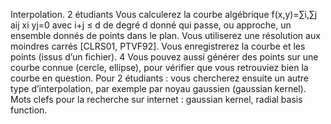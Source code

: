  Interpolation. 2 étudiants
Vous calculerez la courbe algébrique f(x,y)=∑i,∑j ​aij ​xi yj=0 avec i+j ≤ d
de degré d donné qui passe, ou approche, un ensemble donnés de points dans le
plan. Vous utiliserez une résolution aux moindres carrés [CLRS01, PTVF92].
Vous enregistrerez la courbe et les points (issus d’un fichier).
4
Vous pouvez aussi générer des points sur une courbe connue (cercle, ellipse),
pour vérifier que vous retrouviez bien la courbe en question.
Pour 2 étudiants : vous chercherez ensuite un autre type d’interpolation, par
exemple par noyau gaussien (gaussian kernel). Mots clefs pour la recherche sur
internet : gaussian kernel, radial basis function.

